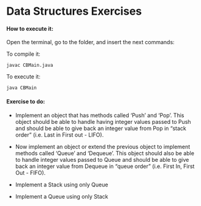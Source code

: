 # Data Structures Exercises

#### How to execute it:

Open the terminal, go to the folder, and insert the next commands:

To compile it:

```shell
javac CBMain.java
```

To execute it:

```shell
java CBMain
```



#### Exercise to do:

- Implement an object that has methods called ‘Push’ and ‘Pop’.  This object should be able to handle having integer values passed to Push and should be able to give back an integer value from Pop in “stack order” (i.e. Last in First out - LIFO).

- Now implement an object or extend the previous object to implement methods called ‘Queue’ and ‘Dequeue’.  This object should also be able to handle integer values passed to Queue and should be able to give back an integer value from Dequeue in “queue order” (i.e. First In, First Out - FIFO).

- Implement a Stack using only Queue

- Implement a Queue using only Stack